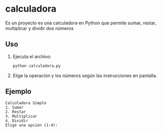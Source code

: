 # calculadora
Es un proyecto es una calculadora en Python que permite sumar, restar, multiplicar y dividir dos números




## Uso

1. Ejecuta el archivo:

   ```bash
   python calculadora.py
   ```

2. Elige la operación y los números según las instrucciones en pantalla.

## Ejemplo

```
Calculadora Simple
1. Sumar
2. Restar
3. Multiplicar
4. Dividir
Elige una opción (1-4):
```
 
